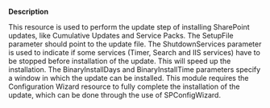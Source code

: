**Description**

This resource is used to perform the update step of installing SharePoint updates, like Cumulative Updates and Service Packs.
The SetupFile parameter should point to the update file.
The ShutdownServices parameter is used to indicate if some services (Timer, Search and IIS services) have to be stopped before installation of the update. This will speed up the installation. 
The BinaryInstallDays and BinaryInstallTime parameters specify a window in which the update can be installed.
This module requires the Configuration Wizard resource to fully complete the installation of the update, which can be done through the use of SPConfigWizard.
